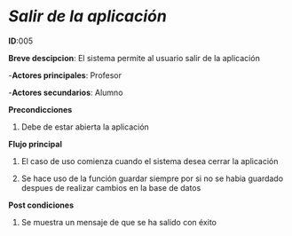 # *Salir de la aplicación*

**ID**:005

**Breve descipcion**: El sistema permite al usuario salir de la aplicación

-**Actores principales**: Profesor

-**Actores secundarios**: Alumno

**Precondicciones**
1. Debe de estar abierta la aplicación
 

**Flujo principal**

1. El caso de uso comienza cuando el sistema desea cerrar la aplicación

2. Se hace uso de la función guardar siempre por si no se habia guardado despues de realizar cambios en la base de datos

**Post condiciones**

1. Se muestra un mensaje de que se ha salido con éxito


